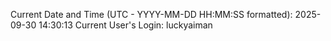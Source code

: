 Current Date and Time (UTC - YYYY-MM-DD HH:MM:SS formatted): 2025-09-30 14:30:13
Current User's Login: luckyaiman
